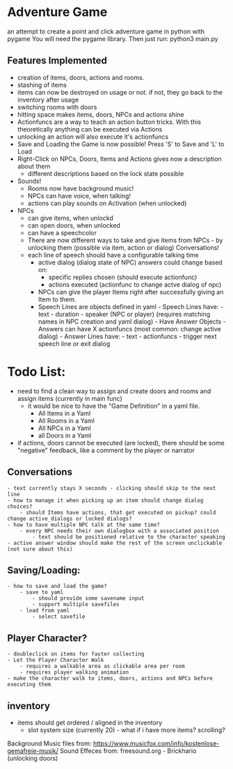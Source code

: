 # Adventure Game

an attempt to create a point and click adventure game in python  with pygame
You will need the pygame library. Then just run:
	 python3 main.py

## Features Implemented
- creation of items, doors, actions and rooms.
- stashing of items
- items can now be destroyed on usage or not. if not, they go back to the inventory after usage
- switching rooms with doors
- hitting space makes items, doors, NPCs and actions shine
- Actionfuncs are a way to teach an action button tricks. With this theoretically anything can be executed via Actions
- unlocking an action will also execute it's actionfuncs
- Save and Loading the Game is now possible! Press 'S' to Save and 'L' to Load
- Right-Click on NPCs, Doors, Items and Actions gives now a description about them
	- different descriptions based on the lock state possible
- Sounds!
	- Rooms now have background music!
	- NPCs can have voice, when talking!
	- actions can play sounds on Activation (when unlocked)
- NPCs	
	- can give items, when unlockd
	- can open doors, when unlocked
	- can have a speechcolor
	- There are now different ways to take and give items from NPCs
			- by unlocking them (possible via item, action or dialog)
	Conversations!
	- each line of speech should have a configurable talking time 
		- active dialog (dialog state of NPC) answers could change based on:
			- specific replies chosen (should execute actionfunc)
			- actions executed (actionfunc to change actve dialog of npc)
		- NPCs can give the player Items right after successfully giving an Item to them. 
		- Speech Lines are objects defined in yaml
				- Speech Lines have:
					- text
					- duration
					- speaker (NPC or player) (requires matching names in NPC creation and yaml dialog)
					- Have Answer Objects
						- Answers can have X actionfuncs (most common: change active dialog)
						- Answer Lines have:
							- text
							- actionfuncs
							- trigger next speech line or exit dialog
		


# Todo List: 
- need to find a clean way to assign and create doors and rooms and assign items (currently in main func)
	- it would be nice to have the "Game Definition" in a yaml file.
		- All Items in a Yaml
		- All Rooms in a Yaml
		- All NPCs in a Yaml
		- all Doors in a Yaml
- if actions, doors cannot be executed (are locked), there should be some "negative" feedback, like a comment by the player or narrator
## Conversations
	- text currently stays X seconds - clicking should skip to the next line
	- how to manage it when picking up an item should change dialog choices?
		- should Items have actions, that get executed on pickup? could change active_dialogs or locked dialogs?
	- how to have multiple NPC talk at the same time?
		- every NPC needs their own dialogbox with a associated position
			- text should be positioned relative to the character speaking
	- active answer window should make the rest of the screen unclickable (not sure about this)
## Saving/Loading:
	- how to save and load the game?
		- save to yaml
			- should provide some savename input
			- support multiple savefiles
		- load from yaml
			- select savefile
## Player Character?
	- doubleclick on items for faster collecting
	- Let the Player Character Walk
		- requires a walkable area as clickable area per room
		- requires player walking animation
	- make the character walk to items, doors, actions and NPCs before executing them

## inventory
- items should get ordered / aligned in the inventory
	- slot system size (currently 20) - what if i have more items? scrolling?



Background Music files from: https://www.musicfox.com/info/kostenlose-gemafreie-musik/
Sound Effeces from:
freesound.org
	- Brickhario (unlocking doors)

